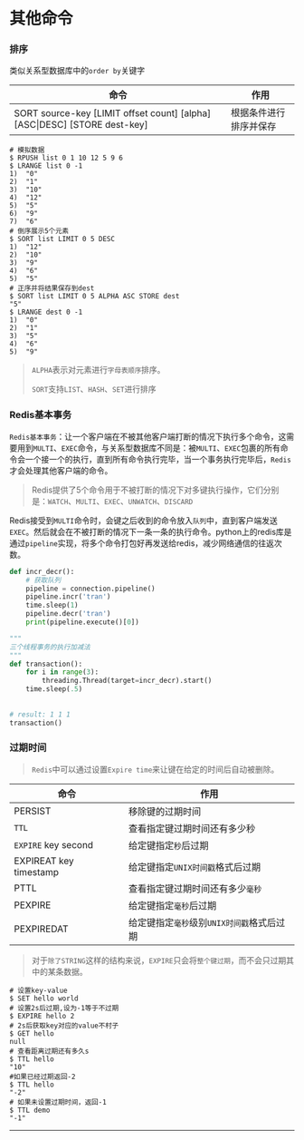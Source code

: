# 其他命令

### 排序

类似关系型数据库中的`order by`关键字

| 命令                                                         | 作用                   |
| ------------------------------------------------------------ | ---------------------- |
| SORT source-key [LIMIT offset count] [alpha] [ASC\|DESC] [STORE dest-key] | 根据条件进行排序并保存 |

```shell
# 模拟数据
$ RPUSH list 0 1 10 12 5 9 6
$ LRANGE list 0 -1
1)  "0"
2)  "1"
3)  "10"
4)  "12"
5)  "5"
6)  "9"
7)  "6"
# 倒序展示5个元素
$ SORT list LIMIT 0 5 DESC
1)  "12"
2)  "10"
3)  "9"
4)  "6"
5)  "5"
# 正序并将结果保存到dest
$ SORT list LIMIT 0 5 ALPHA ASC STORE dest
"5"
$ LRANGE dest 0 -1
1)  "0"
2)  "1"
3)  "5"
4)  "6"
5)  "9"
```

> `ALPHA`表示对元素进行`字母表顺序`排序。
>
> `SORT`支持`LIST`、`HASH`、`SET`进行排序

### Redis基本事务

`Redis基本事务`：让一个客户端在不被其他客户端打断的情况下执行多个命令，这需要用到`MULTI`、`EXEC`命令，与关系型数据库不同是：被`MULTI`、`EXEC`包裹的所有命令会一个接一个的执行，直到所有命令执行完毕，当一个事务执行完毕后，`Redis`才会处理其他客户端的命令。

> Redis提供了5个命令用于不被打断的情况下对多键执行操作，它们分别是：`WATCH`、`MULTI`、`EXEC`、`UNWATCH`、`DISCARD`

Redis接受到`MULTI`命令时，会键之后收到的命令放入`队列`中，直到客户端发送`EXEC`。然后就会在不被打断的情况下一条一条的执行命令。python上的redis库是通过`pipeline`实现，将多个命令打包好再发送给redis，减少网络通信的往返次数。

```python
def incr_decr():
    # 获取队列
    pipeline = connection.pipeline()
    pipeline.incr('tran')
    time.sleep(1)
    pipeline.decr('tran')
    print(pipeline.execute()[0])

"""
三个线程事务的执行加减法
"""
def transaction():
    for i in range(3):
        threading.Thread(target=incr_decr).start()
    time.sleep(.5)
    
    
# result: 1 1 1
transaction()   
```

### 过期时间

>  `Redis`中可以通过设置`Expire time`来让键在给定的时间后自动被删除。

| 命令                   | 作用                                       |
| ---------------------- | ------------------------------------------ |
| PERSIST                | 移除键的过期时间                           |
| `TTL`                  | 查看指定键过期时间还有多少秒               |
| `EXPIRE` key second    | 给定键指定`秒`后过期                       |
| EXPIREAT key timestamp | 给定键指定`UNIX时间戳`格式后过期           |
| PTTL                   | 查看指定键过期时间还有多少`毫秒`           |
| PEXPIRE                | 给定键指定`毫秒`后过期                     |
| PEXPIREDAT             | 给定键指定`毫秒`级别`UNIX时间戳`格式后过期 |

> 对于`除了STRING`这样的结构来说，`EXPIRE`只会将`整个键过期`，而不会只过期其中的某条数据。

```shell
# 设置key-value
$ SET hello world
# 设置2s后过期,设为-1等于不过期
$ EXPIRE hello 2
# 2s后获取key对应的value不村子
$ GET hello
null
# 查看距离过期还有多久s
$ TTL hello
"10"
#如果已经过期返回-2
$ TTL hello
"-2"
# 如果未设置过期时间，返回-1
$ TTL demo
"-1"
```

---
